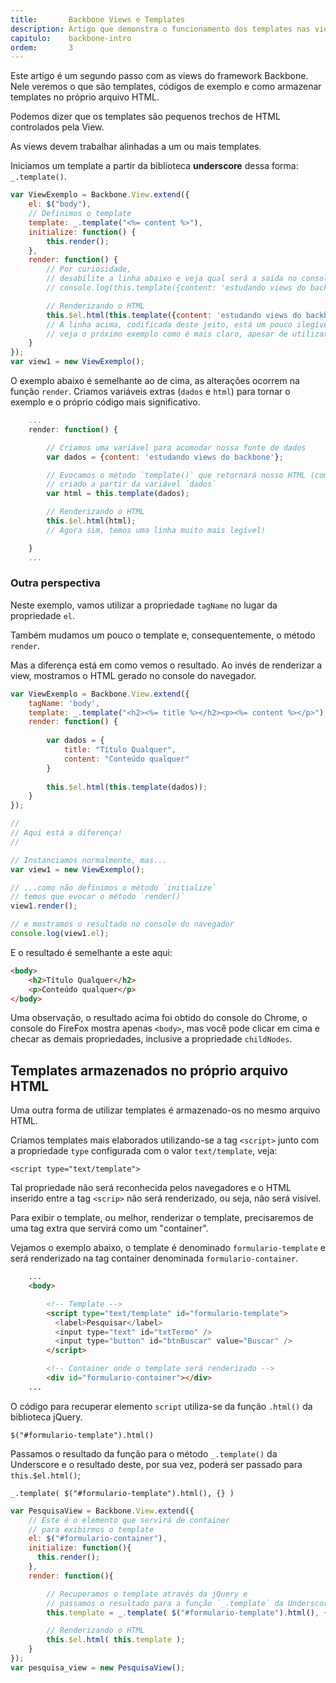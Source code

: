 ```yaml
---
title:       Backbone Views e Templates
description: Artigo que demonstra o funcionamento dos templates nas views do framework Backbone para JavaScript
capitulo:    backbone-intro
ordem:       3
---
```


Este artigo é um segundo passo com as views do framework Backbone. Nele veremos o que são templates, códigos de exemplo 
e como armazenar templates no próprio arquivo HTML.

Podemos dizer que os templates são pequenos trechos de HTML controlados pela View.

As views devem trabalhar alinhadas a um ou mais templates.

Iniciamos um template a partir da biblioteca __underscore__ dessa forma: `_.template()`.

```javascript
var ViewExemplo = Backbone.View.extend({
    el: $("body"),
    // Definimos o template
    template: _.template("<%= content %>"),
    initialize: function() {
        this.render();
    },
    render: function() {
        // Por curiosidade, 
        // desabilite a linha abaixo e veja qual será a saída no console.
        // console.log(this.template({content: 'estudando views do backbone'}))

        // Renderizando o HTML
        this.$el.html(this.template({content: 'estudando views do backbone'}));
        // A linha acima, codificada deste jeito, está um pouco ilegível
        // veja o próximo exemplo como é mais claro, apesar de utilizar mais variáveis
    }
});
var view1 = new ViewExemplo();
```

O exemplo abaixo é semelhante ao de cima, as alterações ocorrem na função `render`. Criamos variáveis extras (`dados` e
`html`) para tornar o exemplo e o próprio código mais significativo.

```javascript
    ...
    render: function() {

        // Criamos uma variável para acomodar nossa fonte de dados
        var dados = {content: 'estudando views do backbone'};

        // Evocamos o método `template()` que retornará nosso HTML (como string)
        // criado a partir da variável `dados`
        var html = this.template(dados);

        // Renderizando o HTML
        this.$el.html(html);
        // Agora sim, temos uma linha muito mais legível!

    }
    ...
```


### Outra perspectiva

Neste exemplo, vamos utilizar a propriedade `tagName` no lugar da propriedade `el`.

Também mudamos um pouco o template e, consequentemente, o método `render`.

Mas a diferença está em como vemos o resultado. Ao invés de renderizar a view, mostramos o HTML gerado no console
do navegador.

```javascript
var ViewExemplo = Backbone.View.extend({
    tagName: 'body',
    template: _.template("<h2><%= title %></h2><p><%= content %></p>"),
    render: function() {
      
      	var dados = {
            title: "Título Qualquer",
            content: "Conteúdo qualquer"
        }
        
        this.$el.html(this.template(dados));
    }
});

//
// Aqui está a diferença!
//

// Instanciamos normalmente, mas...
var view1 = new ViewExemplo();  

// ...como não definimos o método `initialize`
// temos que evocar o método `render()`
view1.render();

// e mostramos o resultado no console do navegador
console.log(view1.el);
```

E o resultado é semelhante a este aqui:

```html
<body>​
    <h2>​Título Qualquer​</h2>​
    <p>​Conteúdo qualquer​</p>​
</body>​
```

Uma observação, o resultado acima foi obtido do console do Chrome, o console do FireFox mostra apenas `<body>​`, mas você
pode clicar em cima e checar as demais propriedades, inclusive a propriedade `childNodes`.


Templates armazenados no próprio arquivo HTML
---

Uma outra forma de utilizar templates é armazenado-os no mesmo arquivo HTML.

Criamos templates mais elaborados utilizando-se a tag `<script>` junto com a propriedade `type` configurada com o valor
`text/template`, veja:

    <script type="text/template">

Tal propriedade não será reconhecida pelos navegadores e o HTML inserido entre a tag `<scrip>` não será renderizado, ou
seja, não será visível.

Para exibir o template, ou melhor, renderizar o template, precisaremos de uma tag extra que servirá como um "container".

Vejamos o exemplo abaixo, o template é denominado `formulario-template` e será renderizado na tag container denominada
`formulario-container`.

```html
    ...
    <body>

        <!-- Template -->
        <script type="text/template" id="formulario-template">
          <label>Pesquisar</label>
          <input type="text" id="txtTermo" />
          <input type="button" id="btnBuscar" value="Buscar" />
        </script>

        <!-- Container onde o template será renderizado -->
        <div id="formulario-container"></div>
    ...
```

O código para recuperar elemento `script` utiliza-se da função `.html()` da biblioteca jQuery.

    $("#formulario-template").html()

Passamos o resultado da função para o método `_.template()` da Underscore e o resultado deste, por sua vez, poderá ser 
passado para `this.$el.html()`;

    _.template( $("#formulario-template").html(), {} )

```javascript
var PesquisaView = Backbone.View.extend({
    // Este é o elemento que servirá de container
    // para exibirmos o template
    el: $("#formulario-container"),
    initialize: function(){
      this.render();
    },
    render: function(){

        // Recuperamos o template através da jQuery e
        // passamos o resultado para a função `_.template` da Underscore
        this.template = _.template( $("#formulario-template").html(), {} );

        // Renderizando o HTML
        this.$el.html( this.template );
    }
});
var pesquisa_view = new PesquisaView();
```